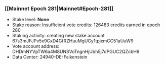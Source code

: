 ### [[Mainnet Epoch 281|Mainnet#Epoch-281]]
* Stake level: **None**
* Stake reason: Insufficient vote credits: 126483 credits earned in epoch 280
* Staking activity: creating new stake account 67s3mJFJPv5x9GxD4GfRZHuuMgUGy1tpjxmCC51aUuW9
* Vote account address: DHDmNYVpTW6a4M8UNSVoTngnHjUbh5j7dPGUC2QZcbH9
* Data Center: 24940-DE-Falkenstein